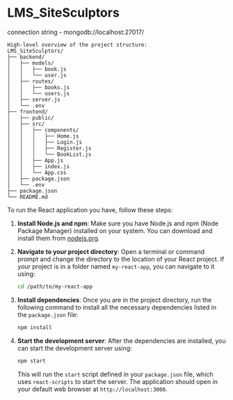 # LMS_SiteSculptors
connection string - mongodb://localhost:27017/
```
High-level overview of the project structure:
LMS_SiteSculptors/
├── backend/
│   ├── models/
│   │   ├── book.js
│   │   └── user.js
│   ├── routes/
│   │   ├── books.js
│   │   └── users.js
│   ├── server.js
│   └── .env
├── frontend/
│   ├── public/
│   ├── src/
│   │   ├── components/
│   │   │   ├── Home.js
│   │   │   ├── Login.js
│   │   │   ├── Register.js
│   │   │   └── BookList.js
│   │   ├── App.js
│   │   ├── index.js
│   │   └── App.css
│   ├── package.json
│   └── .env
├── package.json
└── README.md
```
To run the React application you have, follow these steps:

1. **Install Node.js and npm**: Make sure you have Node.js and npm (Node Package Manager) installed on your system. You can download and install them from [nodejs.org](https://nodejs.org/).

2. **Navigate to your project directory**: Open a terminal or command prompt and change the directory to the location of your React project. If your project is in a folder named `my-react-app`, you can navigate to it using:
    ```sh
    cd /path/to/my-react-app
    ```

3. **Install dependencies**: Once you are in the project directory, run the following command to install all the necessary dependencies listed in the `package.json` file:
    ```sh
    npm install
    ```

4. **Start the development server**: After the dependencies are installed, you can start the development server using:
    ```sh
    npm start
    ```
    This will run the `start` script defined in your `package.json` file, which uses `react-scripts` to start the server. The application should open in your default web browser at `http://localhost:3000`.
